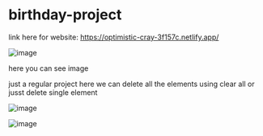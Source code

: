 # birthday-project
link here for website: https://optimistic-cray-3f157c.netlify.app/


![image](https://user-images.githubusercontent.com/83359823/146852308-ad62bccf-a641-4176-b29d-7610ee14a878.png)

here you can see image



just a regular project here we can delete all the elements using clear all or jusst delete single element

![image](https://user-images.githubusercontent.com/83359823/146852379-6288a5db-f3a6-42fc-b130-2fb3621bbc88.png)

![image](https://user-images.githubusercontent.com/83359823/146852406-1197de2e-a010-42d1-97c4-c644a959ca7d.png)

